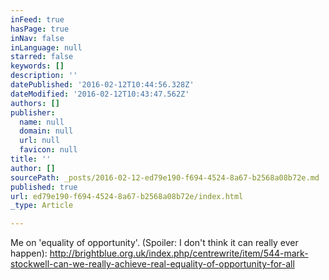 ```yaml
---
inFeed: true
hasPage: true
inNav: false
inLanguage: null
starred: false
keywords: []
description: ''
datePublished: '2016-02-12T10:44:56.328Z'
dateModified: '2016-02-12T10:43:47.562Z'
authors: []
publisher:
  name: null
  domain: null
  url: null
  favicon: null
title: ''
author: []
sourcePath: _posts/2016-02-12-ed79e190-f694-4524-8a67-b2568a08b72e.md
published: true
url: ed79e190-f694-4524-8a67-b2568a08b72e/index.html
_type: Article

---
```

Me on 'equality of opportunity'. (Spoiler: I don't think it can really ever happen): http://brightblue.org.uk/index.php/centrewrite/item/544-mark-stockwell-can-we-really-achieve-real-equality-of-opportunity-for-all